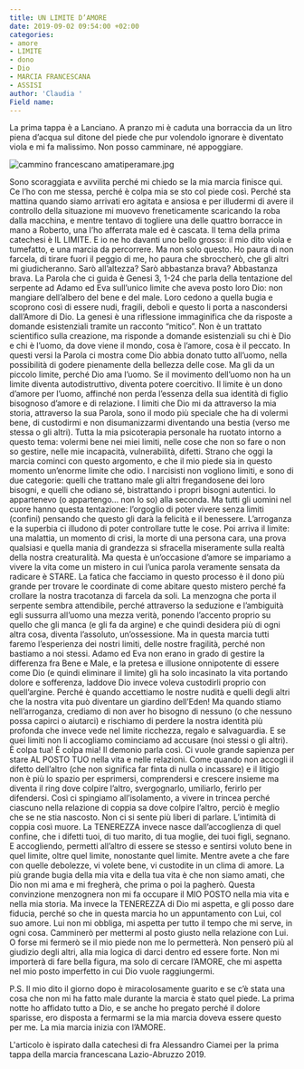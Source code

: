 ```yaml
---
title: UN LIMITE D’AMORE
date: 2019-09-02 09:54:00 +02:00
categories:
- amore
- LIMITE
- dono
- Dio
- MARCIA FRANCESCANA
- ASSISI
author: 'Claudia '
Field name: 
---
```


La prima tappa è a Lanciano. A pranzo mi è caduta una borraccia da un litro piena d’acqua sul ditone del piede che pur volendolo ignorare è diventato viola e mi fa malissimo. Non posso camminare, né appoggiare. 

![cammino francescano amatiperamare.jpg](/uploads/cammino%20francescano%20amatiperamare.jpg)

Sono scoraggiata e avvilita perché mi chiedo se la mia marcia finisce qui. Ce l’ho con me stessa, perché è colpa mia se sto col piede così. Perché sta mattina quando siamo arrivati ero agitata e ansiosa e per illudermi di avere il controllo della situazione mi muovevo freneticamente scaricando la roba dalla macchina, e mentre tentavo di togliere una delle quattro borracce in mano a Roberto, una l’ho afferrata male ed è cascata.
Il tema della prima catechesi è IL LIMITE. E io ne ho davanti uno bello grosso: il mio dito viola e tumefatto, e una marcia da percorrere. Ma non solo questo. Ho paura di non farcela, di tirare fuori il peggio di me, ho paura che sbroccherò, che gli altri mi giudicheranno.
Sarò all’altezza? Sarò abbastanza brava? Abbastanza brava.
La Parola che ci guida è Genesi 3, 1-24 che parla della tentazione del serpente ad Adamo ed Eva sull’unico limite che aveva posto loro Dio: non mangiare dell’albero del bene e del male. Loro cedono a quella bugia e scoprono così di essere nudi, fragili, deboli e questo li porta a nascondersi dall’Amore di Dio.
La genesi è una riflessione immaginifica che da risposte a domande esistenziali tramite un racconto “mitico”. Non è un trattato scientifico sulla creazione, ma risponde a domande esistenziali su chi è Dio e chi è l’uomo, da dove viene il mondo, cosa è l’amore, cosa è il peccato. In questi versi la Parola ci mostra come Dio abbia donato tutto all’uomo, nella possibilità di godere pienamente della bellezza delle cose. Ma gli da un piccolo limite, perché Dio ama l’uomo. Se il movimento dell’uomo non ha un limite diventa autodistruttivo, diventa potere coercitivo. Il limite è un dono d’amore per l’uomo, affinché non perda l’essenza della sua identità di figlio bisognoso d’amore e di relazione.
I limiti che Dio mi da attraverso la mia storia, attraverso la sua Parola, sono il modo più speciale che ha di volermi bene, di custodirmi e non disumanizzarmi diventando una bestia (verso me stessa o gli altri). Tutta la mia psicoterapia personale ha ruotato intorno a questo tema: volermi bene nei miei limiti, nelle cose che non so fare o non so gestire, nelle mie incapacità, vulnerabilità, difetti. Strano che oggi la marcia cominci con questo argomento, e che il mio piede sia in questo momento un’enorme limite che odio. I narcisisti non vogliono limiti, e sono di due categorie: quelli che trattano male gli altri fregandosene dei loro bisogni, e quelli che odiano sé, bistrattando i propri bisogni autentici. Io appartenevo (o appartengo… non lo so) alla seconda. Ma tutti gli uomini nel cuore hanno questa tentazione: l’orgoglio di poter vivere senza limiti (confini) pensando che questo gli darà la felicità e il benessere.  L’arroganza e la superbia ci illudono di poter controllare tutte le cose. Poi arriva il limite: una malattia, un momento di crisi, la morte di una persona cara, una prova qualsiasi e quella mania di grandezza si sfracella miseramente sulla realtà della nostra creaturalità.
Ma questa è un’occasione d’amore se impariamo a vivere la vita come un mistero in cui l’unica parola veramente sensata da radicare è STARE. La fatica che facciamo in questo processo è il dono più grande per trovare le coordinate di come abitare questo mistero perché fa crollare la nostra tracotanza di farcela da soli.
La menzogna che porta il serpente sembra attendibile, perché attraverso la seduzione e l’ambiguità egli sussurra all’uomo una mezza verità, ponendo l’accento proprio su quello che gli manca (e gli fa da argine) e che quindi desidera più di ogni altra cosa, diventa l’assoluto, un’ossessione. Ma in questa marcia tutti faremo l’esperienza dei nostri limiti, delle nostre fragilità, perché non bastiamo a noi stessi. Adamo ed Eva non erano in grado di gestire la differenza fra Bene e Male, e la pretesa e illusione onnipotente di essere come Dio (e quindi eliminare il limite) gli ha solo incasinato la vita portando dolore e sofferenza, laddove Dio invece voleva custodirli proprio con quell’argine. Perché è quando accettiamo le nostre nudità e quelli degli altri che la nostra vita può diventare un giardino dell’Eden! Ma quando stiamo nell’arroganza, crediamo di non aver ho bisogno di nessuno (o che nessuno possa capirci o aiutarci) e rischiamo di perdere la nostra identità più profonda che invece vede nel limite ricchezza, regalo e salvaguardia. E se quei limiti non li accogliamo cominciamo ad accusare (noi stessi o gli altri). È colpa tua! È colpa mia! Il demonio parla così.
Ci vuole grande sapienza per stare AL POSTO TUO nella vita e nelle relazioni. Come quando non accogli il difetto dell’altro (che non significa far finta di nulla o incassare) e il litigio non è più lo spazio per esprimersi, comprendersi e crescere insieme ma diventa il ring dove colpire l’altro, svergognarlo, umiliarlo, ferirlo per difendersi. Così ci spingiamo all’isolamento, a vivere in trincea perché ciascuno nella relazione di coppia sa dove colpire l’altro, perciò è meglio che se ne stia nascosto. Non ci si sente più liberi di parlare. L’intimità di coppia così muore. La TENEREZZA invece nasce dall’accoglienza di quel confine, che i difetti tuoi, di tuo marito, di tua moglie, dei tuoi figli, segnano. E accogliendo, permetti all’altro di essere se stesso e sentirsi voluto bene in quel limite, oltre quel limite, nonostante quel limite. Mentre avete a che fare con quelle debolezze, vi volete bene, vi custodite in un clima di amore.
La più grande bugia della mia vita e della tua vita è che non siamo amati, che Dio non mi ama e mi fregherà, che prima o poi la pagherò. Questa convinzione menzognera non mi fa occupare il MIO POSTO nella mia vita e nella mia storia. Ma invece la TENEREZZA di Dio mi aspetta, e gli posso dare fiducia, perché so che in questa marcia ho un appuntamento con Lui, col suo amore. Lui non mi obbliga, mi aspetta per tutto il tempo che mi serve, in ogni cosa. Camminerò per mettermi al posto giusto nella relazione con Lui. O forse mi fermerò se il mio piede non me lo permetterà. Non penserò più al giudizio degli altri, alla mia logica di darci dentro ed essere forte. Non mi importerà di fare bella figura, ma solo di cercare l’AMORE, che mi aspetta nel mio posto imperfetto in cui Dio vuole raggiungermi.

P.S. Il mio dito il giorno dopo è miracolosamente guarito e se c’è stata una cosa che non mi ha fatto male durante la marcia è stato quel piede. La prima notte ho affidato tutto a Dio, e se anche ho pregato perché il dolore sparisse, ero disposta a fermarmi se la mia marcia doveva essere questo per me. La mia marcia inizia con l’AMORE.

L'articolo è ispirato dalla catechesi di fra Alessandro Ciamei per la prima tappa della marcia francescana Lazio-Abruzzo 2019.